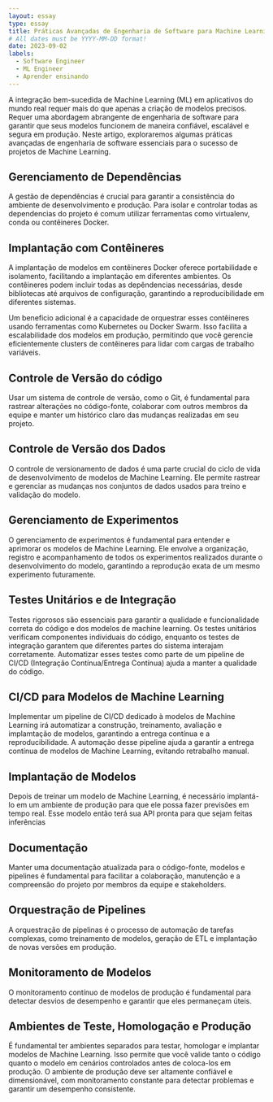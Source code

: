 ```yaml
---
layout: essay
type: essay
title: Práticas Avançadas de Engenharia de Software para Machine Learning e MLOps
# All dates must be YYYY-MM-DD format!
date: 2023-09-02
labels:
  - Software Engineer
  - ML Engineer
  - Aprender ensinando
---
```


A integração bem-sucedida de Machine Learning (ML) em aplicativos do mundo real requer mais do que apenas a criação de modelos precisos. Requer uma abordagem abrangente de engenharia de software para garantir que seus modelos funcionem de maneira confiável, escalável e segura em produção. Neste artigo, exploraremos algumas práticas avançadas de engenharia de software essenciais para o sucesso de projetos de Machine Learning.

## Gerenciamento de Dependências

A gestão de dependências é crucial para garantir a consistência do ambiente de desenvolvimento e produção. Para isolar e controlar todas as dependencias do projeto é comum utilizar ferramentas como virtualenv, conda ou contêineres Docker.

## Implantação com Contêineres

A implantação de modelos em contêineres Docker oferece portabilidade e isolamento, facilitando a implantação em diferentes ambientes. Os contêineres podem incluir todas as depêndencias necessárias, desde bibliotecas até arquivos de configuração, garantindo a reproducibilidade em diferentes sistemas.

Um beneficio adicional é a capacidade de orquestrar esses contêineres usando ferramentas como Kubernetes ou Docker Swarm. Isso facilita a escalabilidade dos modelos em produção, permitindo que você gerencie eficientemente clusters de contêineres para lidar com cargas de trabalho variáveis.

## Controle de Versão do código

Usar um sistema de controle de versão, como o Git, é fundamental para rastrear alterações no código-fonte, colaborar com outros membros da equipe e manter um histórico claro das mudanças realizadas em seu projeto. 

## Controle de Versão dos Dados

O controle de versionamento de dados é uma parte crucial do ciclo de vida de desenvolvimento de modelos de Machine Learning. Ele permite rastrear e gerenciar as mudanças nos conjuntos de dados usados para treino e validação do modelo.

## Gerenciamento de Experimentos

O gerenciamento de experimentos é fundamental para entender e aprimorar os modelos de Machine Learning. Ele envolve a organização, registro e acompanhamento de todos os experimentos realizados durante o desenvolvimento do modelo, garantindo a reprodução exata de um mesmo experimento futuramente.

## Testes Unitários e de Integração

Testes rigorosos são essenciais para garantir a qualidade e funcionalidade correta do código e dos modelos de machine learning. Os testes unitários verificam componentes individuais do código, enquanto os testes de integração garantem que diferentes partes do sistema interajam corretamente. Automatizar esses testes como parte de um pipeline de CI/CD (Integração Contínua/Entrega Contínua) ajuda a manter a qualidade do código.

## CI/CD para Modelos de Machine Learning

Implementar um pipeline de CI/CD dedicado à modelos de Machine Learning irá automatizar a construção, treinamento, avaliação e implamtação de modelos, garantindo a entrega contínua e a reproducibilidade. A automação desse pipeline ajuda a garantir a entrega contínua de modelos de Machine Learning, evitando retrabalho manual.

## Implantação de Modelos

Depois de treinar um modelo de Machine Learning, é necessário implantá-lo em um ambiente de produção para que ele possa fazer previsões em tempo real. Esse modelo então terá sua API pronta para que sejam feitas inferências

## Documentação

Manter uma documentação atualizada para o código-fonte, modelos e pipelines é fundamental para facilitar a colaboração, manutenção e a compreensão do projeto por membros da equipe e stakeholders.

## Orquestração de Pipelines

A orquestração de pipelinas é o processo de automação de tarefas complexas, como treinamento de modelos, geração de ETL e implantação de novas versões em produção. 

## Monitoramento de Modelos

O monitoramento contínuo de modelos de produção é fundamental para detectar desvios de desempenho e garantir que eles permaneçam úteis.

## Ambientes de Teste, Homologação e Produção

É fundamental ter ambientes separados para testar, homologar e implantar modelos de Machine Learning. Isso permite que você valide tanto o código quanto o modelo em cenários controlados antes de coloca-los em produção. O ambiente de produção deve ser altamente confiável e dimensionável, com monitoramento constante para detectar problemas e garantir um desempenho consistente.

